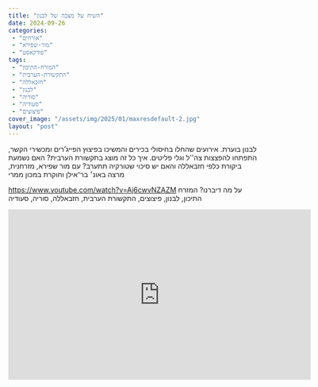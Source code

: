 ```yaml
---
title: "השיח על מצבה של לבנון"
date: 2024-09-26
categories: 
 - "אורחים"
 - "מור-שפירא"
 - "פודקאסט"
tags: 
 - "המזרח-התיכון"
 - "התקשורת-הערבית"
 - "חזבאללה"
 - "לבנון"
 - "סוריה"
 - "סעודיה"
 - "פיצוצים"
cover_image: "/assets/img/2025/01/maxresdefault-2.jpg"
layout: "post"
---
```


לבנון בוערת. אירועים שהחלו בחיסולי בכירים והמשיכו בפיצוץ הפייג’רים ומכשירי הקשר, התפתחו להפצצות צה''ל וגלי פליטים. איך כל זה מוצג בתקשורת הערבית? האם נשמעת ביקורת  כלפי חזבאללה והאם  יש סיכוי שטורקיה תתערב? עם מור שפירא, מזרחנית, מרצה באונ׳ בר־אילן וחוקרת במכון ממרי

<https://www.youtube.com/watch?v=Aj6cwvNZAZM>
על מה דיברנו? המזרח התיכון, לבנון, פיצוצים, התקשורת הערבית, חזבאללה, סוריה, סעודיה

<iframe width="610" height="343" src="https://www.youtube.com/embed/Aj6cwvNZAZM" frameborder="0" allow="accelerometer; autoplay; clipboard-write; encrypted-media; gyroscope; picture-in-picture; web-share" referrerpolicy="strict-origin-when-cross-origin" allowfullscreen></iframe>
